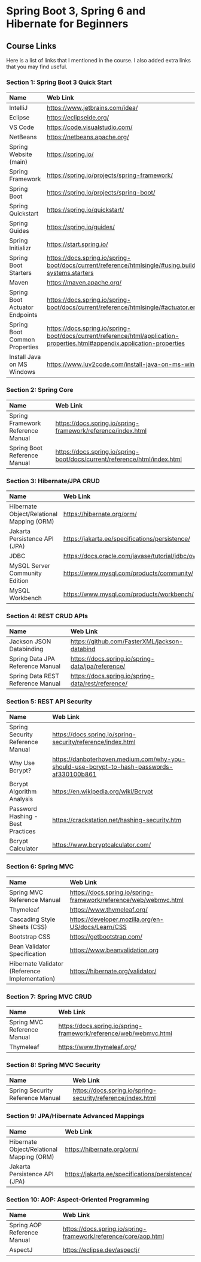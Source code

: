 # Spring Boot 3, Spring 6 and Hibernate for Beginners
## Course Links

Here is a list of links that I mentioned in the course. I also added extra links that you may find useful.

### Section 1: Spring Boot 3 Quick Start

| Name       | Web Link       |    
|:------------- |:-------------|
| IntelliJ      | https://www.jetbrains.com/idea/ |
| Eclipse      | https://eclipseide.org/      |
| VS Code | https://code.visualstudio.com/      | 
| NetBeans | https://netbeans.apache.org/      | 
| Spring Website (main) | https://spring.io/ |
| Spring Framework | https://spring.io/projects/spring-framework/ |
| Spring Boot | https://spring.io/projects/spring-boot/ |
| Spring Quickstart | https://spring.io/quickstart/ |
| Spring Guides | https://spring.io/guides/ |
| Spring Initializr | https://start.spring.io/ |
| Spring Boot Starters | https://docs.spring.io/spring-boot/docs/current/reference/htmlsingle/#using.build-systems.starters |
| Maven | https://maven.apache.org/ |
| Spring Boot Actuator Endpoints | https://docs.spring.io/spring-boot/docs/current/reference/htmlsingle/#actuator.endpoints |
| Spring Boot Common Properties | https://docs.spring.io/spring-boot/docs/current/reference/html/application-properties.html#appendix.application-properties |
| Install Java on MS Windows | https://www.luv2code.com/install-java-on-ms-windows |


### Section 2: Spring Core

| Name       | Web Link       |    
|:------------- |:-------------|
| Spring Framework Reference Manual      | https://docs.spring.io/spring-framework/reference/index.html |
| Spring Boot Reference Manual      | https://docs.spring.io/spring-boot/docs/current/reference/html/index.html      |


### Section 3: Hibernate/JPA CRUD

| Name       | Web Link       |    
|:------------- |:-------------|
| Hibernate Object/Relational Mapping (ORM)      | https://hibernate.org/orm/ |
| Jakarta Persistence API (JPA)      | https://jakarta.ee/specifications/persistence/  |
| JDBC | https://docs.oracle.com/javase/tutorial/jdbc/overview/index.html |
| MySQL Server Community Edition | https://www.mysql.com/products/community/ |
| MySQL Workbench | https://www.mysql.com/products/workbench/ |


### Section 4: REST CRUD APIs

| Name       | Web Link       |    
|:------------- |:-------------|
| Jackson JSON Databinding | https://github.com/FasterXML/jackson-databind |
| Spring Data JPA Reference Manual | https://docs.spring.io/spring-data/jpa/reference/ |
| Spring Data REST Reference Manual | https://docs.spring.io/spring-data/rest/reference/ |


### Section 5: REST API Security

| Name       | Web Link       |    
|:------------- |:-------------|
| Spring Security Reference Manual | https://docs.spring.io/spring-security/reference/index.html |
| Why Use Bcrypt? | https://danboterhoven.medium.com/why-you-should-use-bcrypt-to-hash-passwords-af330100b861 |
| Bcrypt Algorithm Analysis | https://en.wikipedia.org/wiki/Bcrypt |
| Password Hashing - Best Practices | https://crackstation.net/hashing-security.htm |
| Bcrypt Calculator | https://www.bcryptcalculator.com/ | 


### Section 6: Spring MVC

| Name       | Web Link       |    
|:------------- |:-------------|
| Spring MVC Reference Manual | https://docs.spring.io/spring-framework/reference/web/webmvc.html |
| Thymeleaf | https://www.thymeleaf.org/ |
| Cascading Style Sheets (CSS) | https://developer.mozilla.org/en-US/docs/Learn/CSS |
| Bootstrap CSS | https://getbootstrap.com/ |
| Bean Validator Specification | https://www.beanvalidation.org |
| Hibernate Validator (Reference Implementation) | https://hibernate.org/validator/ |

### Section 7: Spring MVC CRUD

| Name       | Web Link       |    
|:------------- |:-------------|
| Spring MVC Reference Manual | https://docs.spring.io/spring-framework/reference/web/webmvc.html |
| Thymeleaf | https://www.thymeleaf.org/ |

### Section 8: Spring MVC Security

| Name       | Web Link       |    
|:------------- |:-------------|
| Spring Security Reference Manual | https://docs.spring.io/spring-security/reference/index.html |



### Section 9: JPA/Hibernate Advanced Mappings

| Name       | Web Link       |    
|:------------- |:-------------|
| Hibernate Object/Relational Mapping (ORM)      | https://hibernate.org/orm/ |
| Jakarta Persistence API (JPA)      | https://jakarta.ee/specifications/persistence/  |


### Section 10: AOP: Aspect-Oriented Programming

| Name       | Web Link       |    
|:------------- |:-------------|
| Spring AOP Reference Manual | https://docs.spring.io/spring-framework/reference/core/aop.html |
| AspectJ      | https://eclipse.dev/aspectj/  |